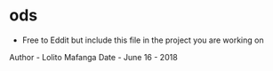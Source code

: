 # ods

- Free to Eddit but include this file in the project you are working on


Author - Lolito Mafanga
Date - June 16 - 2018
